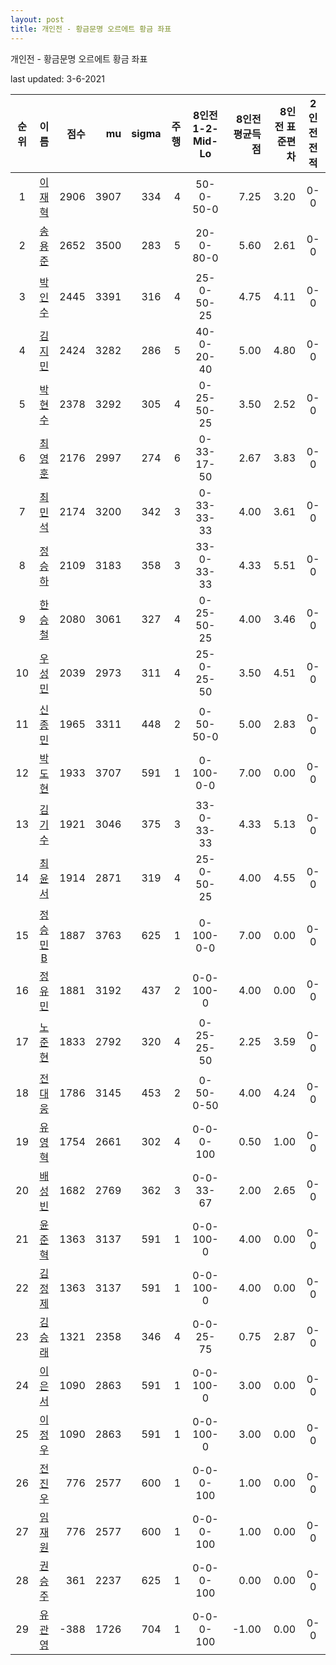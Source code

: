 ```yaml
---
layout: post
title: 개인전 - 황금문명 오르에트 황금 좌표
---
```



개인전 - 황금문명 오르에트 황금 좌표


last updated: 3-6-2021

| 순위 | 이름 | 점수 | mu | sigma | 주행 | 8인전 1-2-Mid-Lo | 8인전 평균득점 | 8인전 표준편차 | 2인전 전적 |
|:---:|:---:|---:|---:|---:|---:|:---:|---:|---:|:---:|
| 1 | [이재혁](../ijaehyeok) | 2906 | 3907 | 334 | 4 | 50-0-50-0 | 7.25 | 3.20 | 0-0 |
| 2 | [송용준](../songyongjun) | 2652 | 3500 | 283 | 5 | 20-0-80-0 | 5.60 | 2.61 | 0-0 |
| 3 | [박인수](../bakinsu) | 2445 | 3391 | 316 | 4 | 25-0-50-25 | 4.75 | 4.11 | 0-0 |
| 4 | [김지민](../gimjimin) | 2424 | 3282 | 286 | 5 | 40-0-20-40 | 5.00 | 4.80 | 0-0 |
| 5 | [박현수](../bakhyeonsu) | 2378 | 3292 | 305 | 4 | 0-25-50-25 | 3.50 | 2.52 | 0-0 |
| 6 | [최영훈](../choiyeonghun) | 2176 | 2997 | 274 | 6 | 0-33-17-50 | 2.67 | 3.83 | 0-0 |
| 7 | [최민석](../choiminseok) | 2174 | 3200 | 342 | 3 | 0-33-33-33 | 4.00 | 3.61 | 0-0 |
| 8 | [정승하](../jeongseungha) | 2109 | 3183 | 358 | 3 | 33-0-33-33 | 4.33 | 5.51 | 0-0 |
| 9 | [한승철](../hanseungcheol) | 2080 | 3061 | 327 | 4 | 0-25-50-25 | 4.00 | 3.46 | 0-0 |
| 10 | [우성민](../useongmin) | 2039 | 2973 | 311 | 4 | 25-0-25-50 | 3.50 | 4.51 | 0-0 |
| 11 | [신종민](../shinjongmin) | 1965 | 3311 | 448 | 2 | 0-50-50-0 | 5.00 | 2.83 | 0-0 |
| 12 | [박도현](../bakdohyeon) | 1933 | 3707 | 591 | 1 | 0-100-0-0 | 7.00 | 0.00 | 0-0 |
| 13 | [김기수](../gimgisu) | 1921 | 3046 | 375 | 3 | 33-0-33-33 | 4.33 | 5.13 | 0-0 |
| 14 | [최윤서](../choiyunseo) | 1914 | 2871 | 319 | 4 | 25-0-50-25 | 4.00 | 4.55 | 0-0 |
| 15 | [정승민B](../jeongseungminb) | 1887 | 3763 | 625 | 1 | 0-100-0-0 | 7.00 | 0.00 | 0-0 |
| 16 | [정유민](../jeongyumin) | 1881 | 3192 | 437 | 2 | 0-0-100-0 | 4.00 | 0.00 | 0-0 |
| 17 | [노준현](../nojunhyeon) | 1833 | 2792 | 320 | 4 | 0-25-25-50 | 2.25 | 3.59 | 0-0 |
| 18 | [전대웅](../jeondaewoong) | 1786 | 3145 | 453 | 2 | 0-50-0-50 | 4.00 | 4.24 | 0-0 |
| 19 | [유영혁](../yuyeonghyeok) | 1754 | 2661 | 302 | 4 | 0-0-0-100 | 0.50 | 1.00 | 0-0 |
| 20 | [배성빈](../baeseongbin) | 1682 | 2769 | 362 | 3 | 0-0-33-67 | 2.00 | 2.65 | 0-0 |
| 21 | [윤준혁](../yunjunhyeok) | 1363 | 3137 | 591 | 1 | 0-0-100-0 | 4.00 | 0.00 | 0-0 |
| 22 | [김정제](../gimjeongje) | 1363 | 3137 | 591 | 1 | 0-0-100-0 | 4.00 | 0.00 | 0-0 |
| 23 | [김승래](../gimseungrae) | 1321 | 2358 | 346 | 4 | 0-0-25-75 | 0.75 | 2.87 | 0-0 |
| 24 | [이은서](../ieunseo) | 1090 | 2863 | 591 | 1 | 0-0-100-0 | 3.00 | 0.00 | 0-0 |
| 25 | [이정우](../ijeongu) | 1090 | 2863 | 591 | 1 | 0-0-100-0 | 3.00 | 0.00 | 0-0 |
| 26 | [전진우](../jeonjinwoo) | 776 | 2577 | 600 | 1 | 0-0-0-100 | 1.00 | 0.00 | 0-0 |
| 27 | [임재원](../imjaewon) | 776 | 2577 | 600 | 1 | 0-0-0-100 | 1.00 | 0.00 | 0-0 |
| 28 | [권승주](../glamint) | 361 | 2237 | 625 | 1 | 0-0-0-100 | 0.00 | 0.00 | 0-0 |
| 29 | [유관영](../yugwanyeong) | -388 | 1726 | 704 | 1 | 0-0-0-100 | -1.00 | 0.00 | 0-0 |
